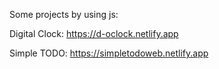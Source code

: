  Some projects by using js:

 Digital Clock: https://d-oclock.netlify.app

 Simple TODO: https://simpletodoweb.netlify.app